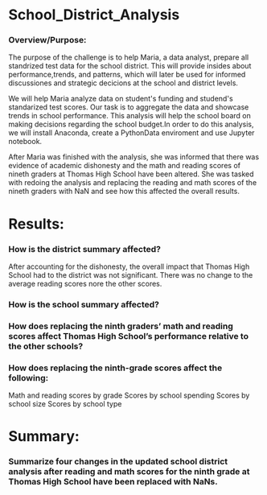 # School_District_Analysis
### Overview/Purpose:
The purpose of the challenge is to help Maria, a data analyst, prepare all standrized test data for the school district. This will provide insides about performance,trends, and patterns, which will later be used for informed discussiones and strategic decicions at the school and district levels.

We will help Maria analyze data on student's funding and studend's standarized test scores. Our task is to aggregate the data and showcase trends in school performance. This analysis will help the school board on making decisions regarding the school budget.In order to do this analysis, we will install Anaconda, create a PythonData enviroment and use Jupyter notebook.

After Maria was finished with the analysis, she was informed that there was evidence of academic dishonesty and the math and reading scores of nineth graders at Thomas High School have been altered. She was tasked with redoing the analysis and replacing the reading and math scores of the nineth graders with NaN and see how this affected the overall results.

# Results: 
### How is the district summary affected?
After accounting for the dishonesty, the overall impact that Thomas High School had to the district was not significant. There was no change to the average reading scores nore the other scores. 

### How is the school summary affected?

### How does replacing the ninth graders’ math and reading scores affect Thomas High School’s performance relative to the other schools?

### How does replacing the ninth-grade scores affect the following:
Math and reading scores by grade
Scores by school spending
Scores by school size
Scores by school type

# Summary:
### Summarize four changes in the updated school district analysis after reading and math scores for the ninth grade at Thomas High School have been replaced with NaNs.
